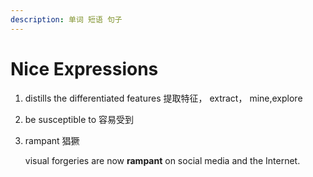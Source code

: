 ```yaml
---
description: 单词 短语 句子
---
```


# Nice Expressions



1. distills the differentiated features 提取特征， extract， mine,explore
2. be susceptible to 容易受到
3.  rampant 猖獗

    visual forgeries are now **rampant** on social media and the Internet.
